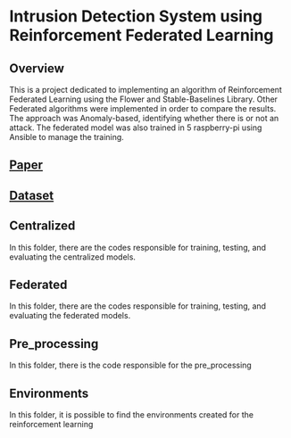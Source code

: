 # Intrusion Detection System using Reinforcement Federated Learning

## Overview 
This is a project dedicated to implementing an algorithm of Reinforcement Federated Learning using the Flower and Stable-Baselines Library. Other Federated algorithms were implemented in order to compare the results. The approach was Anomaly-based, identifying whether there is or not an attack. The federated model was also trained in 5 raspberry-pi using Ansible to manage the training.

## [Paper](https://sol.sbc.org.br/index.php/sbrc_estendido/article/view/35889/35676)

## [Dataset](https://www.unb.ca/cic/datasets/ids-2017.html)

## Centralized
In this folder, there are the codes responsible for training, testing, and evaluating the centralized models.

## Federated
In this folder, there are the codes responsible for training, testing, and evaluating the federated models.

## Pre_processing
In this folder, there is the code responsible for the pre_processing

## Environments 
In this folder, it is possible to find the environments created for the reinforcement learning 
